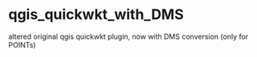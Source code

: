 # qgis_quickwkt_with_DMS
altered original qgis quickwkt plugin, now with DMS conversion (only for POINTs)
